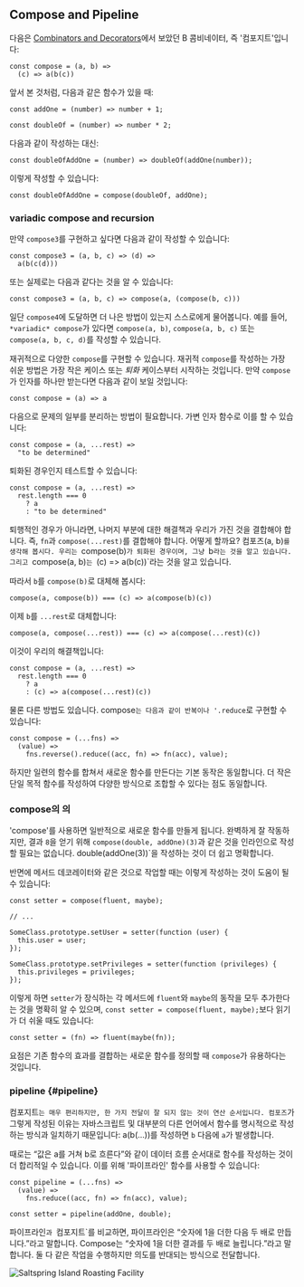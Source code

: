 ## Compose and Pipeline

다음은 [Combinators and Decorators](#combinators)에서 보았던 B 콤비네이터, 즉 '컴포지트'입니다:

    const compose = (a, b) =>
      (c) => a(b(c))

앞서 본 것처럼, 다음과 같은 함수가 있을 때:

    const addOne = (number) => number + 1;

    const doubleOf = (number) => number * 2;

다음과 같이 작성하는 대신:

    const doubleOfAddOne = (number) => doubleOf(addOne(number));

이렇게 작성할 수 있습니다:

    const doubleOfAddOne = compose(doubleOf, addOne);

### variadic compose and recursion

만약 `compose3`를 구현하고 싶다면 다음과 같이 작성할 수 있습니다:

    const compose3 = (a, b, c) => (d) =>
      a(b(c(d)))

또는 실제로는 다음과 같다는 것을 알 수 있습니다:

    const compose3 = (a, b, c) => compose(a, (compose(b, c)))

일단 `compose4`에 도달하면 더 나은 방법이 있는지 스스로에게 물어봅니다. 예를 들어, `*variadic* compose`가 있다면 `compose(a, b)`, `compose(a, b, c)` 또는 `compose(a, b, c, d)`를 작성할 수 있습니다.

재귀적으로 다양한 `compose`를 구현할 수 있습니다. 재귀적 `compose`를 작성하는 가장 쉬운 방법은 가장 작은 케이스 또는 *퇴화* 케이스부터 시작하는 것입니다. 만약 `compose`가 인자를 하나만 받는다면 다음과 같이 보일 것입니다:

    const compose = (a) => a

다음으로 문제의 일부를 분리하는 방법이 필요합니다. 가변 인자 함수로 이를 할 수 있습니다:

    const compose = (a, ...rest) =>
      "to be determined"

퇴화된 경우인지 테스트할 수 있습니다:

    const compose = (a, ...rest) =>
      rest.length === 0
        ? a
        : "to be determined"

퇴행적인 경우가 아니라면, 나머지 부분에 대한 해결책과 우리가 가진 것을 결합해야 합니다. 즉, `fn`과 `compose(...rest)`를 결합해야 합니다. 어떻게 할까요? 컴포즈(a, b)`를 생각해 봅시다. 우리는 `compose(b)`가 퇴화된 경우이며, 그냥 `b`라는 것을 알고 있습니다. 그리고 `compose(a, b)`는 `(c) => a(b(c))`라는 것을 알고 있습니다.

따라서 `b`를 `compose(b)`로 대체해 봅시다:

    compose(a, compose(b)) === (c) => a(compose(b)(c))

이제 `b`를 `...rest`로 대체합니다:

    compose(a, compose(...rest)) === (c) => a(compose(...rest)(c))

이것이 우리의 해결책입니다:

    const compose = (a, ...rest) =>
      rest.length === 0
        ? a
        : (c) => a(compose(...rest)(c))

물론 다른 방법도 있습니다. compose`는 다음과 같이 반복이나 '.reduce`로 구현할 수 있습니다:

    const compose = (...fns) =>
      (value) =>
        fns.reverse().reduce((acc, fn) => fn(acc), value);

하지만 일련의 함수를 합쳐서 새로운 함수를 만든다는 기본 동작은 동일합니다. 더 작은 단일 목적 함수를 작성하여 다양한 방식으로 조합할 수 있다는 점도 동일합니다.

### compose의 의

'compose'를 사용하면 일반적으로 새로운 함수를 만들게 됩니다. 완벽하게 잘 작동하지만, 결과 `8`을 얻기 위해 `compose(double, addOne)(3)`과 같은 것을 인라인으로 작성할 필요는 없습니다. double(addOne(3))`을 작성하는 것이 더 쉽고 명확합니다.

반면에 메서드 데코레이터와 같은 것으로 작업할 때는 이렇게 작성하는 것이 도움이 될 수 있습니다:

    const setter = compose(fluent, maybe);

    // ...

    SomeClass.prototype.setUser = setter(function (user) {
      this.user = user;
    });

    SomeClass.prototype.setPrivileges = setter(function (privileges) {
      this.privileges = privileges;
    });

이렇게 하면 `setter`가 장식하는 각 메서드에 `fluent`와 `maybe`의 동작을 모두 추가한다는 것을 명확히 알 수 있으며, `const setter = compose(fluent, maybe);`보다 읽기가 더 쉬울 때도 있습니다:

    const setter = (fn) => fluent(maybe(fn));

요점은 기존 함수의 효과를 결합하는 새로운 함수를 정의할 때 `compose`가 유용하다는 것입니다.

### pipeline {#pipeline}

컴포지트`는 매우 편리하지만, 한 가지 전달이 잘 되지 않는 것이 연산 순서입니다. 컴포즈`가 그렇게 작성된 이유는 자바스크립트 및 대부분의 다른 언어에서 함수를 명시적으로 작성하는 방식과 일치하기 때문입니다: a(b(...))를 작성하면 `b` 다음에 `a`가 발생합니다.

때로는 “값은 a를 거쳐 b로 흐른다”와 같이 데이터 흐름 순서대로 함수를 작성하는 것이 더 합리적일 수 있습니다. 이를 위해 '파이프라인' 함수를 사용할 수 있습니다:

    const pipeline = (...fns) =>
      (value) =>
        fns.reduce((acc, fn) => fn(acc), value);

    const setter = pipeline(addOne, double);

파이프라인`과 `컴포지트`를 비교하면, 파이프라인은 “숫자에 1을 더한 다음 두 배로 만듭니다.”라고 말합니다. Compose는 “숫자에 1을 더한 결과를 두 배로 늘립니다.”라고 말합니다. 둘 다 같은 작업을 수행하지만 의도를 반대되는 방식으로 전달합니다.

![Saltspring Island Roasting Facility](../../../images/saltspring/rollers.jpg)
